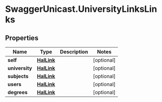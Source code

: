 # SwaggerUnicast.UniversityLinksLinks

## Properties

Name | Type | Description | Notes
------------ | ------------- | ------------- | -------------
**self** | [**HalLink**](HalLink.md) |  | [optional] 
**university** | [**HalLink**](HalLink.md) |  | [optional] 
**subjects** | [**HalLink**](HalLink.md) |  | [optional] 
**users** | [**HalLink**](HalLink.md) |  | [optional] 
**degrees** | [**HalLink**](HalLink.md) |  | [optional] 


